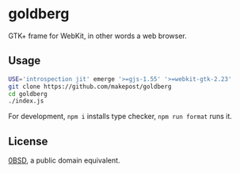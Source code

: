 # goldberg

GTK+ frame for WebKit, in other words a web browser.

## Usage

```sh
USE='introspection jit' emerge '>=gjs-1.55' '>=webkit-gtk-2.23'
git clone https://github.com/makepost/goldberg
cd goldberg
./index.js
```

For development, `npm i` installs type checker, `npm run format` runs it.

## License

[0BSD](LICENSE), a public domain equivalent.
